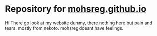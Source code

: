 # Repository for [mohsreg.github.io](https://mohsreg.github.io)

<!--
## Quick Access Menu

|    Name    |                HTML                 |                CSS                |
| :--------: | :---------------------------------: | :-------------------------------: |
| Home Page  |      [index.html](/index.html)      |   [homepage.css](/homepage.css)   |
|  Socials   |    [socials.html](/socials.html)    |    [socials.css](/socials.css)    |
|   Header   | [header.html](/commons/header.html) |               N / A               |
|   Footer   | [footer.html](/commons/footer.html) | [footer.css](/commons/footer.css) |
| Navigation | [navbar.html](/commons/navbar.html) | [navbar.css](/commons/navbar.css) |

## Color Palette

| Name          | Hex Code  |                                                  Preview |
| :------------ | :-------: | -------------------------------------------------------: |
| Mohsreg Blue  | `#003366` | ![#003366](https://placehold.co/15x15/003366/003366.png) |
| BG Dark Blue  | `#081f54` | ![#081f54](https://placehold.co/15x15/081f54/081f54.png) |
| Combat Orange | `#e06c00` | ![#e06c00](https://placehold.co/15x15/e06c00/e06c00.png) |
| Accent Blue   | `#4990f9` | ![#4990f9](https://placehold.co/15x15/4990f9/4990f9.png) |
| Just Dark     | `#212121` | ![#212121](https://placehold.co/15x15/212121/212121.png) |

## Fonts

-   Didact Gothic
-   JetBrains Mono
-   Karla
-   Khula
-   Lexend Deca
-   Open Sans
-   Epilogue

Hello World -->

Hi There
go look at my website dummy, there nothing here but pain and tears. mostly from nekoto. mohsreg doesnt have feelings.
